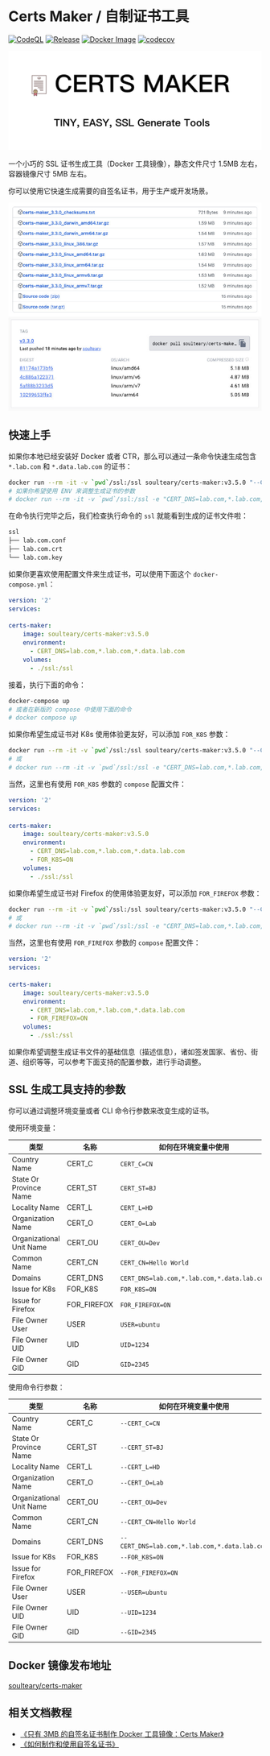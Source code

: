 # Certs Maker / 自制证书工具

[![CodeQL](https://github.com/soulteary/certs-maker/actions/workflows/github-code-scanning/codeql/badge.svg)](https://github.com/soulteary/certs-maker/actions/workflows/github-code-scanning/codeql) [![Release](https://github.com/soulteary/certs-maker/actions/workflows/release.yaml/badge.svg)](https://github.com/soulteary/certs-maker/actions/workflows/release.yaml) [![Docker Image](https://img.shields.io/docker/pulls/soulteary/certs-maker.svg)](https://hub.docker.com/r/soulteary/certs-maker) [![codecov](https://codecov.io/gh/soulteary/certs-maker/branch/main/graph/badge.svg?token=K12L34CSA4)](https://codecov.io/gh/soulteary/certs-maker)

<img src="logo.png">

一个小巧的 SSL 证书生成工具（Docker 工具镜像），静态文件尺寸 1.5MB 左右，容器镜像尺寸 5MB 左右。

你可以使用它快速生成需要的自签名证书，用于生产或开发场景。

<img src=".github/assets.jpg">
<img src=".github/dockerhub.jpg">

## 快速上手

如果你本地已经安装好 Docker 或者 CTR，那么可以通过一条命令快速生成包含 `*.lab.com` 和 `*.data.lab.com` 的证书：

```bash
docker run --rm -it -v `pwd`/ssl:/ssl soulteary/certs-maker:v3.5.0 "--CERT_DNS=lab.com,*.lab.com,*.data.lab.com"
# 如果你希望使用 ENV 来调整生成证书的参数
# docker run --rm -it -v `pwd`/ssl:/ssl -e "CERT_DNS=lab.com,*.lab.com,*.data.lab.com" soulteary/certs-maker:v3.5.0
```

在命令执行完毕之后，我们检查执行命令的 `ssl` 就能看到生成的证书文件啦：

```bash
ssl
├── lab.com.conf
├── lab.com.crt
└── lab.com.key
```

如果你更喜欢使用配置文件来生成证书，可以使用下面这个 `docker-compose.yml`：

```yaml
version: '2'
services:

certs-maker:
    image: soulteary/certs-maker:v3.5.0
    environment:
      - CERT_DNS=lab.com,*.lab.com,*.data.lab.com
    volumes:
      - ./ssl:/ssl
```

接着，执行下面的命令：

```bash
docker-compose up
# 或者在新版的 compose 中使用下面的命令
# docker compose up
```

如果你希望生成证书对 K8s 使用体验更友好，可以添加 `FOR_K8S` 参数：

```bash
docker run --rm -it -v `pwd`/ssl:/ssl soulteary/certs-maker:v3.5.0 "--CERT_DNS=lab.com,*.lab.com,*.data.lab.com --FOR_K8S=ON"
# 或
# docker run --rm -it -v `pwd`/ssl:/ssl -e "CERT_DNS=lab.com,*.lab.com,*.data.lab.com" -e "FOR_K8S=ON" soulteary/certs-maker:v3.5.0
```

当然，这里也有使用 `FOR_K8S` 参数的 `compose` 配置文件：

```yaml
version: '2'
services:

certs-maker:
    image: soulteary/certs-maker:v3.5.0
    environment:
      - CERT_DNS=lab.com,*.lab.com,*.data.lab.com
      - FOR_K8S=ON
    volumes:
      - ./ssl:/ssl
```

如果你希望生成证书对 Firefox 的使用体验更友好，可以添加 `FOR_FIREFOX` 参数：

```bash
docker run --rm -it -v `pwd`/ssl:/ssl soulteary/certs-maker:v3.5.0 "--CERT_DNS=lab.com,*.lab.com,*.data.lab.com --FOR_FIREFOX=ON"
# 或
# docker run --rm -it -v `pwd`/ssl:/ssl -e "CERT_DNS=lab.com,*.lab.com,*.data.lab.com" -e "FOR_FIREFOX=ON" soulteary/certs-maker:v3.5.0
```

当然，这里也有使用 `FOR_FIREFOX` 参数的 `compose` 配置文件：

```yaml
version: '2'
services:

certs-maker:
    image: soulteary/certs-maker:v3.5.0
    environment:
      - CERT_DNS=lab.com,*.lab.com,*.data.lab.com
      - FOR_FIREFOX=ON
    volumes:
      - ./ssl:/ssl
```

如果你希望调整生成证书文件的基础信息（描述信息），诸如签发国家、省份、街道、组织等等，可以参考下面支持的配置参数，进行手动调整。

## SSL 生成工具支持的参数

你可以通过调整环境变量或者 CLI 命令行参数来改变生成的证书。

使用环境变量：

| 类型 | 名称 | 如何在环境变量中使用 |
| ------ | ------ | ------ |
| Country Name | CERT_C | `CERT_C=CN` |
| State Or Province Name | CERT_ST | `CERT_ST=BJ` |
| Locality Name | CERT_L | `CERT_L=HD` |
| Organization Name | CERT_O | `CERT_O=Lab` |
| Organizational Unit Name | CERT_OU | `CERT_OU=Dev` |
| Common Name | CERT_CN | `CERT_CN=Hello World` |
| Domains | CERT_DNS | `CERT_DNS=lab.com,*.lab.com,*.data.lab.com` |
| Issue for K8s | FOR_K8S | `FOR_K8S=ON` |
| Issue for Firefox | FOR_FIREFOX | `FOR_FIREFOX=ON` |
| File Owner User | USER | `USER=ubuntu` |
| File Owner UID | UID | `UID=1234` |
| File Owner GID | GID | `GID=2345` |


使用命令行参数：

| 类型 | 名称 | 如何在环境变量中使用 |
| ------ | ------ | ------ |
| Country Name | CERT_C | `--CERT_C=CN` |
| State Or Province Name | CERT_ST | `--CERT_ST=BJ` |
| Locality Name | CERT_L | `--CERT_L=HD` |
| Organization Name | CERT_O | `--CERT_O=Lab` |
| Organizational Unit Name | CERT_OU | `--CERT_OU=Dev` |
| Common Name | CERT_CN | `--CERT_CN=Hello World` |
| Domains | CERT_DNS | `--CERT_DNS=lab.com,*.lab.com,*.data.lab.com` |
| Issue for K8s | FOR_K8S | `--FOR_K8S=ON` |
| Issue for Firefox | FOR_FIREFOX | `--FOR_FIREFOX=ON` |
| File Owner User | USER | `--USER=ubuntu` |
| File Owner UID | UID | `--UID=1234` |
| File Owner GID | GID | `--GID=2345` |

## Docker 镜像发布地址

[soulteary/certs-maker](https://hub.docker.com/r/soulteary/certs-maker)

## 相关文档教程

- [《只有 3MB 的自签名证书制作 Docker 工具镜像：Certs Maker》](https://soulteary.com/2022/10/22/make-docker-tools-image-with-only-3md-self-signed-certificate-certs-maker.html)
- [《如何制作和使用自签名证书》](https://soulteary.com/2021/02/06/how-to-make-and-use-a-self-signed-certificate.html)
